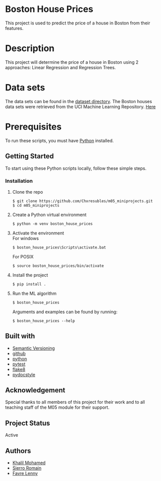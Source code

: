 # Boston House Prices
This project is used to predict the price of a house in Boston from their features.

# Description
This project will determine the price of a house in Boston using 2 approaches: Linear Regression and Regression Trees.

# Data sets
The data sets can be found in the [dataset directory](dataset). The Boston houses data sets were retrieved from the UCI Machine Learning Repository.
[Here](https://archive.ics.uci.edu/ml/machine-learning-databases/housing/)

# Prerequisites
To run these scripts, you must have [Python](https://www.python.org/) installed.

## Getting Started
To start using these Python scripts locally, follow these simple steps.

### Installation
1. Clone the repo
   ```console
   $ git clone https://github.com/Chxresubles/m05_miniprojects.git
   $ cd m05_miniprojects
   ```
2. Create a Python virtual environment
   ```console
   $ python -m venv boston_house_prices
   ```
3. Activate the environment<BR>
   For windows
   ```console
   $ boston_house_prices\Scripts\activate.bat
   ```
   For POSIX
   ```console
   $ source boston_house_prices/bin/activate
   ```
4. Install the project
   ```console
   $ pip install .
   ```
5. Run the ML algorithm
   ```console
   $ boston_house_prices
   ```
   Arguments and examples can be found by running:
   ```console
   $ boston_house_prices --help
   ```

## Built with
* [Semantic Versioning](https://semver.org/)
* [github](https://github.com)
* [python](https://www.python.org/)
* [pytest](https://docs.pytest.org/)
* [flake8](https://flake8.pycqa.org/en/latest/)
* [pydocstyle](http://www.pydocstyle.org/en/stable/)

## Acknowledgement
Special thanks to all members of this project for their work and to all teaching staff of the M05 module for their support.

## Project Status
Active

## Authors
* [Khalil Mohamed](https://github.com/Khalil-Mo)
* [Sierro Romain](https://github.com/Sierom)
* [Favre Lenny](https://gitlab.com/Chxresubles)